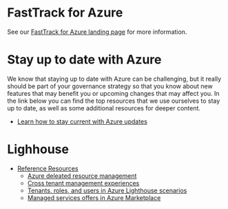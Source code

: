 # FastTrack for Azure

See our [FastTrack for Azure landing page](https://github.com/Azure/FastTrackForAzure) for more information.

# Stay up to date with Azure

We know that staying up to date with Azure can be challenging, but it really should be part of your governance strategy so that you know about new features that may benefit you or upcoming changes that may affect you. In the link below you can find the top resources that we use ourselves to stay up to date, as well as some additional resources for deeper content.

* [Learn how to stay current with Azure updates](https://docs.microsoft.com/en-us/azure/portal-docs/playbooks/azure-readiness/staying-current)

# Lighhouse

* [Reference Resources]()
    * [Azure deleated resource management]()
    * [Cross tenant management experiences]()
    * [Tenants, roles, and users in Azure Lighthouse scenarios]()
    * [Managed services offers in Azure Marketplace]()



